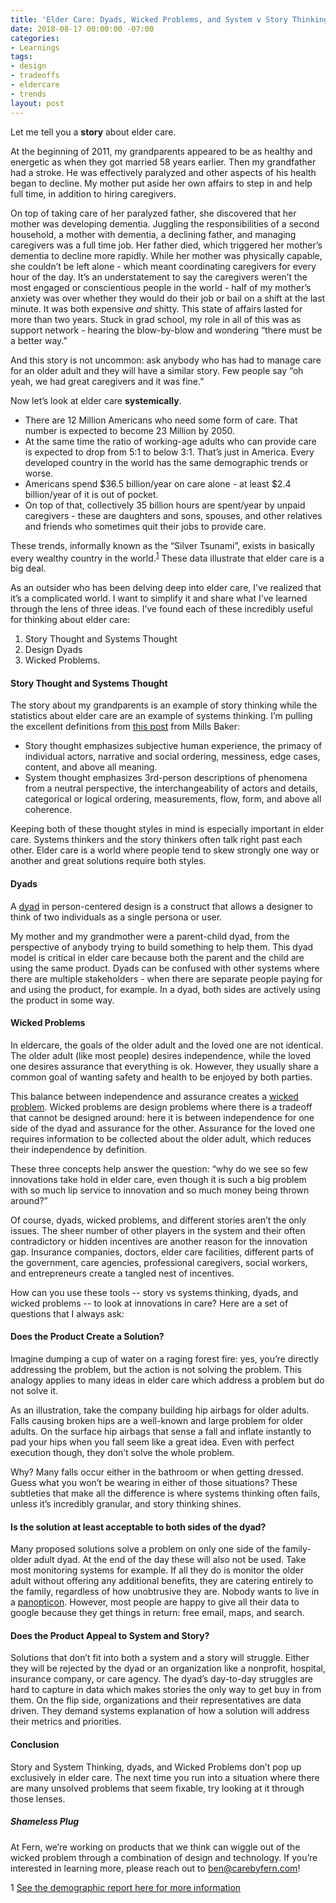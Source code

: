 ```yaml
---
title: 'Elder Care: Dyads, Wicked Problems, and System v Story Thinking'
date: 2018-08-17 00:00:00 -07:00
categories:
- Learnings
tags:
- design
- tradeoffs
- eldercare
- trends
layout: post
---
```


Let me tell you a **story** about elder care.

At the beginning of 2011, my grandparents appeared to be as healthy and energetic as when they got married 58 years earlier. Then my grandfather had a stroke. He was effectively paralyzed and other aspects of his health began to decline. My mother put aside her own affairs to step in and help full time, in addition to hiring caregivers.

On top of taking care of her paralyzed father, she discovered that her mother was developing dementia. Juggling the responsibilities of a second household, a mother with dementia, a declining father, and managing caregivers was a full time job. Her father died, which triggered her mother’s dementia to decline more rapidly. While her mother was physically capable, she couldn’t be left alone - which meant coordinating caregivers for every hour of the day. It’s an understatement to say the caregivers weren’t the most engaged or conscientious people in the world -  half of my mother’s anxiety was over whether they would do their job or bail on a shift at the last minute. It was both expensive *and* shitty. This state of affairs lasted for more than two years. Stuck in grad school, my role in all of this was as support network - hearing the blow-by-blow and wondering “there must be a better way.”

And this story is not uncommon: ask anybody who has had to manage care for an older adult and they will have a similar story. Few people say “oh yeah, we had great caregivers and it was fine.”

Now let’s look at elder care **systemically**.
- There are 12 Million Americans who need some form of care. That number is expected to become 23 Million by 2050.
- At the same time the ratio of working-age adults who can provide care is expected to drop from 5:1 to below 3:1. That’s just in America. Every developed country in the world has the same demographic trends or worse.
- Americans spend $36.5 billion/year on care alone - at least $2.4 billion/year of it is out of pocket.
- On top of that, collectively 35 billion hours are spent/year by unpaid caregivers - these are daughters and sons, spouses, and other relatives and friends who sometimes quit their jobs to provide care.

These trends, informally known as the “Silver Tsunami”, exists in basically every wealthy country in the world.<sup>[1](#demographics)</sup> These data illustrate that elder care is a big deal.

As an outsider who has been delving deep into elder care, I’ve realized that it’s a complicated world. I want to simplify it and share what I’ve learned through the lens of three ideas. I’ve found each of these incredibly useful for thinking about elder care:
1) Story Thought and Systems Thought
2) Design Dyads
3) Wicked Problems.

#### Story Thought and Systems Thought
The story about my grandparents is an example of story thinking while the statistics about elder care are an example of systems thinking. I’m pulling the excellent definitions from [this post](https://medium.com/quora-design/story-thought-and-system-thought-188dce7a87e6) from Mills Baker:
- Story thought emphasizes subjective human experience, the primacy of individual actors, narrative and social ordering, messiness, edge cases, content, and above all meaning.
- System thought emphasizes 3rd-person descriptions of phenomena from a neutral perspective, the interchangeability of actors and details, categorical or logical ordering, measurements, flow, form, and above all coherence.

Keeping both of these thought styles in mind is especially important in elder care. Systems thinkers and the story thinkers often talk right past each other. Elder care is a world where people tend to skew strongly one way or another and great solutions require both styles.

#### Dyads

A [dyad](https://en.wikipedia.org/wiki/Dyad_(sociology)) in person-centered design is a construct that allows a designer to think of two individuals as a single persona or user.

My mother and my grandmother were a parent-child dyad, from the perspective of anybody trying to build something to help them.  This dyad model is critical in elder care because both the parent and the child are using the same product. Dyads can be confused with other systems where there are multiple stakeholders - when there are separate people paying for and using the product, for example. In a dyad, both sides are actively using the product in some way.

#### Wicked Problems

In eldercare, the goals of the older adult and the loved one are not identical. The older adult (like most people) desires independence, while the loved one desires assurance that everything is ok. However, they usually share a common goal of wanting safety and health to be enjoyed by both parties.

This balance between independence and assurance creates a [wicked problem](https://en.wikipedia.org/wiki/Wicked_problem
). Wicked problems are design problems where there is a tradeoff that cannot be designed around: here it is between independence for one side of the dyad and assurance for the other.  Assurance for the loved one requires information to be collected about the older adult, which reduces their independence by definition.

These three concepts help answer the question: “why do we see so few innovations take hold in elder care, even though it is such a big problem with so much lip service to innovation and so much money being thrown around?”

Of course, dyads, wicked problems, and different stories aren’t the only issues. The sheer number of other players in the system and their often contradictory or hidden incentives are another reason for the innovation gap. Insurance companies, doctors, elder care facilities, different parts of the government, care agencies, professional caregivers, social workers, and entrepreneurs create a tangled nest of incentives.

How can you use these tools -- story vs systems thinking, dyads, and wicked problems -- to look at innovations in care? Here are a set of questions that I always ask:

#### Does the Product Create a Solution?
Imagine dumping a cup of water on a raging forest fire: yes, you’re directly addressing the problem, but the action is not solving the problem. This analogy applies to many ideas in elder care which address a problem but do not solve it.

As an illustration, take the company building hip airbags for older adults. Falls causing broken hips are a well-known and large problem for older adults. On the surface hip airbags that sense a fall and inflate instantly to pad your hips when you fall seem like a great idea. Even with perfect execution though, they don’t solve the whole problem.

Why? Many falls occur either in the bathroom or when getting dressed. Guess what you won’t be wearing in either of those situations? These subtleties that make all the difference is where systems thinking often fails, unless it’s incredibly granular, and story thinking shines.

#### Is the solution at least acceptable to both sides of the dyad?
Many proposed solutions solve a problem on only one side of the family-older adult dyad. At the end of the day these will also not be used. Take most monitoring systems for example. If all they do is monitor the older adult without offering any additional benefits, they are catering entirely to the family, regardless of how unobtrusive they are. Nobody wants to live in a [panopticon](https://en.wikipedia.org/wiki/Panopticon). However, most people are happy to give all their data to google because they get things in return: free email, maps, and search.

#### Does the Product Appeal to System and Story?
Solutions that don’t fit into both a system and a story will struggle. Either they will be rejected by the dyad or an organization like a nonprofit, hospital, insurance company, or care agency. The dyad’s day-to-day struggles are hard to capture in data which makes stories the only way to get buy in from them. On the flip side, organizations and their representatives are data driven. They demand systems explanation of how a solution will address their metrics and priorities.

#### Conclusion

Story and System Thinking, dyads, and Wicked Problems don’t pop up exclusively in elder care. The next time you run into a situation where there are many unsolved problems that seem fixable, try looking at it through those lenses.

##### Shameless Plug
At Fern, we’re working on products that we think can wiggle out of the wicked problem through a combination of design and technology. If you’re interested in learning more, please reach out to ben@carebyfern.com!

<a name="demographics">1</a>
[See the demographic report here for more information](http://ec.europa.eu/economy_finance/graphs/2015-05-12_ageing_report_en.htm)
